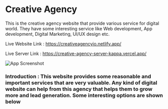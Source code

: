 # Creative Agency

This is the creative agency website that provide various service for digital world. They have some interesting service like Web development, App development, Digital Marketing, UI/UX design etc.


Live Website Link : https://creativeagencyio.netlify.app/

Live Server Link : https://creative-agency-server-kappa.vercel.app/

![App Screenshot](https://i.ibb.co/xXnY1m1/save.png)


### Introduction : This website provides some reasonable and important services that are very valuable. Any kind of digital website can help from this agency that helps them to grow more and lead generation. Some interesting options are shown below
